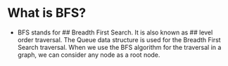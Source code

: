 # What is BFS?
- BFS stands for ## Breadth First Search. It is also known as ## level order traversal. The Queue data structure is used for the Breadth First Search traversal. When we use the BFS algorithm for the traversal in a graph, we can consider any node as a root node.
